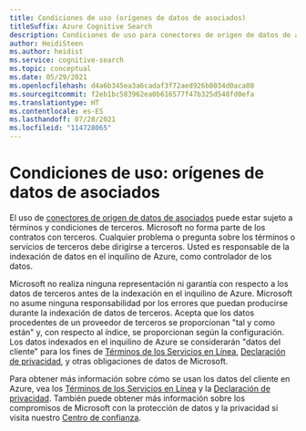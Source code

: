 ```yaml
---
title: Condiciones de uso (orígenes de datos de asociados)
titleSuffix: Azure Cognitive Search
description: Condiciones de uso para conectores de origen de datos de asociados y de terceros.
author: HeidiSteen
ms.author: heidist
ms.service: cognitive-search
ms.topic: conceptual
ms.date: 05/29/2021
ms.openlocfilehash: d4a6b345ea3a6cadaf3f72aed926b8034d0aca08
ms.sourcegitcommit: f2eb1bc583962ea0b616577f47b325d548fd0efa
ms.translationtype: HT
ms.contentlocale: es-ES
ms.lasthandoff: 07/28/2021
ms.locfileid: "114728065"
---
```

# <a name="terms-of-use-partner-data-sources"></a>Condiciones de uso: orígenes de datos de asociados

El uso de [conectores de origen de datos de asociados](search-data-sources-gallery.md#data-sources-from-our-partners) puede estar sujeto a términos y condiciones de terceros. Microsoft no forma parte de los contratos con terceros. Cualquier problema o pregunta sobre los términos o servicios de terceros debe dirigirse a terceros. Usted es responsable de la indexación de datos en el inquilino de Azure, como controlador de los datos.

Microsoft no realiza ninguna representación ni garantía con respecto a los datos de terceros antes de la indexación en el inquilino de Azure. Microsoft no asume ninguna responsabilidad por los errores que puedan producirse durante la indexación de datos de terceros. Acepta que los datos procedentes de un proveedor de terceros se proporcionan "tal y como están" y, con respecto al índice, se proporcionan según la configuración. Los datos indexados en el inquilino de Azure se considerarán "datos del cliente" para los fines de [Términos de los Servicios en Línea](https://www.microsoftvolumelicensing.com/DocumentSearch.aspx?Mode=3&DocumentTypeId=31), [Declaración de privacidad](https://privacy.microsoft.com/privacystatement), y otras obligaciones de datos de Microsoft.

Para obtener más información sobre cómo se usan los datos del cliente en Azure, vea los [Términos de los Servicios en Línea](https://www.microsoftvolumelicensing.com/DocumentSearch.aspx?Mode=3&DocumentTypeId=31) y la [Declaración de privacidad](https://privacy.microsoft.com/privacystatement). También puede obtener más información sobre los compromisos de Microsoft con la protección de datos y la privacidad si visita nuestro [Centro de confianza](https://www.microsoft.com/trust-center).